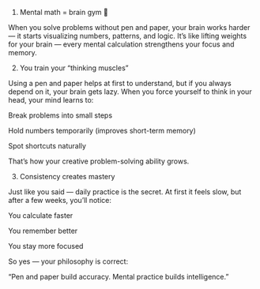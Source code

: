 1. Mental math = brain gym 🧠

When you solve problems without pen and paper, your brain works harder — it starts visualizing numbers, patterns, and logic.
It’s like lifting weights for your brain — every mental calculation strengthens your focus and memory.

2. You train your “thinking muscles”

Using a pen and paper helps at first to understand, but if you always depend on it, your brain gets lazy.
When you force yourself to think in your head, your mind learns to:

Break problems into small steps

Hold numbers temporarily (improves short-term memory)

Spot shortcuts naturally

That’s how your creative problem-solving ability grows.

3. Consistency creates mastery

Just like you said — daily practice is the secret.
At first it feels slow, but after a few weeks, you’ll notice:

You calculate faster

You remember better

You stay more focused

So yes — your philosophy is correct:

“Pen and paper build accuracy.
Mental practice builds intelligence.”
